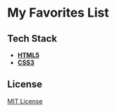 # My Favorites List

## Tech Stack

- [**HTML5**](https://g.co/kgs/LSKVtj)
- [**CSS3**](https://g.co/kgs/yoHvKg)

## License

[MIT License](./LICENSE)
